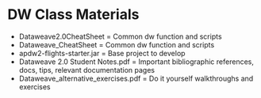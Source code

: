 # DW Class Materials

- Dataweave2.0CheatSheet = Common dw function and scripts
- Dataweave_CheatSheet = Common dw function and scripts
- apdw2-flights-starter.jar = Base project to develop
- Dataweave 2.0 Student Notes.pdf = Important bibliographic references, docs, tips, relevant documentation pages
- Dataweave_alternative_exercises.pdf = Do it yourself walkthroughs and exercises


